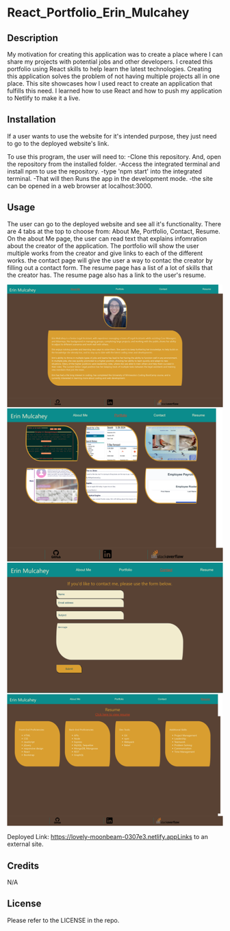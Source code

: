 # React_Portfolio_Erin_Mulcahey

## Description

My motivation for creating this application was to create a place where I can share my projects with potential jobs and other developers. I created this portfolio using React skills to help learn the latest technologies. Creating this application solves the problem of not having multiple projects all in one place. This site showcases how I used react to create an application that fulfills this need. I learned how to use React and how to push my application to Netlify to make it a live.

## Installation

If a user wants to use the website for it's intended purpose, they just need to go to the deployed website's link.

To use this program, the user will need to: -Clone this repository. And, open the repository from the installed folder. -Access the integrated terminal and install npm to use the repository. -type 'npm start' into the integrated terminal. -That will then Runs the app in the development mode. -the site can be opened in a web browser at localhost:3000.

## Usage

The user can go to the deployed website and see all it's functionality. There are 4 tabs at the top to choose from: About Me, Portfolio, Contact, Resume. On the about Me page, the user can read text that explains infomration about the creator of the application. The portfolio will show the user multiple works from the creator and give links to each of the different works. the contact page will give the user a way to contac the creator by filling out a contact form. The resume page has a list of a lot of skills that the creator has. The resume page also has a link to the user's resume.

![About me section of the website.](src/images/aboutmescreenshot.png)
![Portfolio section of the website.](src/images/portfolioscreenshot.png)
![Contact setion of the website.](src/images/contactscreenshot.png)
![Resume setion of the website.](src/images/resumescreenshot.png)

Deployed Link: https://lovely-moonbeam-0307e3.netlify.appLinks to an external site.

## Credits

N/A

## License

Please refer to the LICENSE in the repo.
